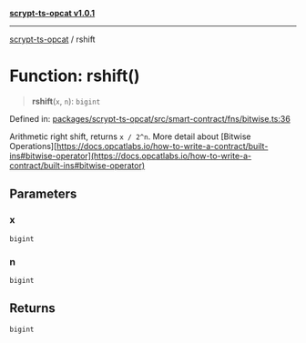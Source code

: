 [**scrypt-ts-opcat v1.0.1**](../README.md)

***

[scrypt-ts-opcat](../README.md) / rshift

# Function: rshift()

> **rshift**(`x`, `n`): `bigint`

Defined in: [packages/scrypt-ts-opcat/src/smart-contract/fns/bitwise.ts:36](https://github.com/OPCAT-Labs/ts-tools/blob/2cea47af983eceafde930347ac310f78dee140a3/packages/scrypt-ts-opcat/src/smart-contract/fns/bitwise.ts#L36)

Arithmetic right shift, returns `x / 2^n`.
More detail about [Bitwise Operations][https://docs.opcatlabs.io/how-to-write-a-contract/built-ins#bitwise-operator](https://docs.opcatlabs.io/how-to-write-a-contract/built-ins#bitwise-operator)

## Parameters

### x

`bigint`

### n

`bigint`

## Returns

`bigint`
